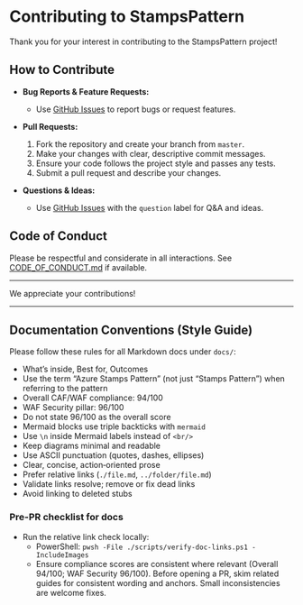 # Contributing to StampsPattern

Thank you for your interest in contributing to the StampsPattern project!

## How to Contribute

- **Bug Reports & Feature Requests:**
  - Use [GitHub Issues](https://github.com/srnichols/StampsPattern/issues) to report bugs or request features.

- **Pull Requests:**
  1. Fork the repository and create your branch from `master`.
  2. Make your changes with clear, descriptive commit messages.
  3. Ensure your code follows the project style and passes any tests.
  4. Submit a pull request and describe your changes.

- **Questions & Ideas:**
  - Use [GitHub Issues](https://github.com/srnichols/StampsPattern/issues) with the `question` label for Q&A and ideas.

## Code of Conduct

Please be respectful and considerate in all interactions. See [CODE_OF_CONDUCT.md](./CODE_OF_CONDUCT.md) if available.

---

We appreciate your contributions!

---

## Documentation Conventions (Style Guide)

Please follow these rules for all Markdown docs under `docs/`:

  - What’s inside, Best for, Outcomes
  - Use the term “Azure Stamps Pattern” (not just “Stamps Pattern”) when referring to the pattern
  - Overall CAF/WAF compliance: 94/100
  - WAF Security pillar: 96/100
  - Do not state 96/100 as the overall score
  - Mermaid blocks use triple backticks with `mermaid`
  - Use `\n` inside Mermaid labels instead of `<br/>`
  - Keep diagrams minimal and readable
  - Use ASCII punctuation (quotes, dashes, ellipses)
  - Clear, concise, action‑oriented prose
  - Prefer relative links (`./file.md`, `../folder/file.md`)
  - Validate links resolve; remove or fix dead links
  - Avoid linking to deleted stubs


### Pre-PR checklist for docs
- Run the relative link check locally:
  - PowerShell: `pwsh -File ./scripts/verify-doc-links.ps1 -IncludeImages`
  - Ensure compliance scores are consistent where relevant (Overall 94/100; WAF Security 96/100).
Before opening a PR, skim related guides for consistent wording and anchors. Small inconsistencies are welcome fixes.
